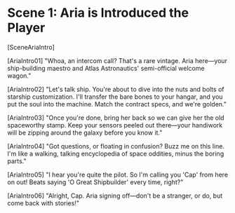 # Scene 1: Aria is Introduced the Player

[SceneAriaIntro]

[AriaIntro01]
"Whoa, an intercom call? That's a rare vintage. Aria here—your ship-building maestro and Atlas Astronautics' semi-official welcome wagon."

[AriaIntro02]
"Let's talk ship. You're about to dive into the nuts and bolts of starship customization. I'll transfer the bare bones to your hangar, and you put the soul into the machine. Match the contract specs, and we're golden."

[AriaIntro03]
"Once you're done, bring her back so we can give her the old spaceworthy stamp. Keep your sensors peeled out there—your handiwork will be zipping around the galaxy before you know it."

[AriaIntro04]
"Got questions, or floating in confusion? Buzz me on this line. I'm like a walking, talking encyclopedia of space oddities, minus the boring parts."

[AriaIntro05]
"I hear you're quite the pilot. So I'm calling you 'Cap' from here on out! Beats saying 'O Great Shipbuilder' every time, right?"

[AriaIntro06]
"Alright, Cap. Aria signing off—don't be a stranger, or do, but come back with stories!"
